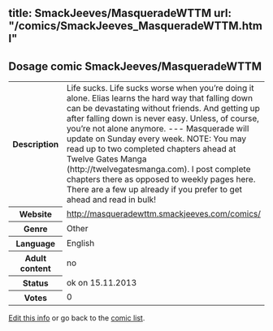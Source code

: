 title: SmackJeeves/MasqueradeWTTM
url: "/comics/SmackJeeves_MasqueradeWTTM.html"
---
Dosage comic SmackJeeves/MasqueradeWTTM
-----------------------------------------

<p id="msg"></p>
<script type="text/javascript">
if (window.location.search === '?edit_info_mail=sent_ok') {
  var elem = document.getElementById("msg");
  elem.innerHTML = 'Edited information sucessfully sent for review, which is usually done daily. Thanks!';
  elem.className = 'ok';
}
</script>
<table class="comicinfo">
<tr>
<th>Description</th><td>Life sucks. Life sucks worse when you’re doing it alone. Elias learns the hard way that falling down can be devastating without friends. And getting up after falling down is never easy. Unless, of course, you’re not alone anymore. --- Masquerade will update on Sunday every week. NOTE: You may read up to two completed chapters ahead at Twelve Gates Manga (http://twelvegatesmanga.com). I post complete chapters there as opposed to weekly pages here. There are a few up already if you prefer to get ahead and read in bulk!</td>
</tr>
<tr>
<th>Website</th><td><a href="http://masqueradewttm.smackjeeves.com/comics/">http://masqueradewttm.smackjeeves.com/comics/</a></td>
</tr>
<tr>
<th>Genre</th><td>Other</td>
</tr>
<tr>
<th>Language</th><td>English</td>
</tr>
<tr>
<th>Adult content</th><td>no</td>
</tr>
<tr>
<th>Status</th><td>ok on 15.11.2013</td>
</tr>
<tr>
<th>Votes</th><td>0</td>
</tr>
</table>

[Edit this info](SmackJeeves_MasqueradeWTTM_edit.html) or go back to the [comic list](../comic-index.html).
